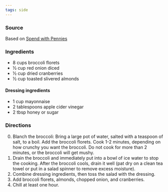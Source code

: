 ```yaml
---
tags: side
---
```


### Source
Based on [Spend with Pennies](https://www.spendwithpennies.com/broccoli-salad/)

### Ingredients
* 8 cups broccoli florets
* ½ cup red onion diced
* ½ cup dried cranberries
* ½ cup toasted slivered almonds

#### Dressing ingredients
* 1 cup mayonnaise
* 2 tablespoons apple cider vinegar
* 2 tbsp honey or sugar

### Directions
0. Blanch the broccoli: Bring a large pot of water, salted with a teaspoon of salt, to a boil. Add the broccoli florets. Cook 1-2 minutes, depending on how crunchy you want the broccoli. Do not cook for more than 2 minutes, or the broccoli will get mushy.
0. Drain the broccoli and immediately put into a bowl of ice water to stop the cooking. After the broccoli cools, drain it well (pat dry on a clean tea towel or put in a salad spinner to remove excess moisture).
0. Combine dressing ingredients, then toss the salad with the dressing.
0. Add broccoli florets, almonds, chopped onion, and cranberries.
0. Chill at least one hour.